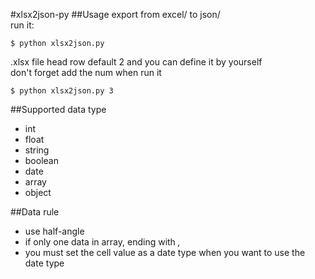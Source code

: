 #xlsx2json-py
##Usage
export from excel/ to json/  
run it:
```
$ python xlsx2json.py
```
.xlsx file head row default 2 and you can define it by yourself  
don't forget add the num when run it
```
$ python xlsx2json.py 3
```
##Supported data type
* int
* float
* string
* boolean
* date
* array
* object

##Data rule
* use half-angle
* if only one data in array, ending with _,_
* you must set the cell value as a date type when you want to use the date type
